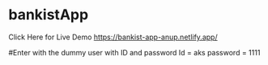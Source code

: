 # bankistApp

Click Here for Live Demo https://bankist-app-anup.netlify.app/

#Enter with the dummy user with ID and password
Id = aks
password = 1111
